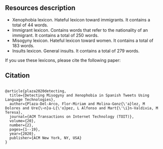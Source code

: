 ## Resources description

* Xenophobia lexicon. Hateful lexicon toward immigrants. It contains a total of 44 words.
* Immigrant lexicon. Contains words that refer to the nationality of an immigrant. It contains a total of 250 words.
* Misogyny lexicon. Hateful lexicon toward women. It contains a total of 183 words.
* Insults lexicon. General insults. It contains a total of 279 words.

If you use these lexicons, please cite the following paper:

## Citation

```

@article{plaza2020detecting,
  title={Detecting Misogyny and Xenophobia in Spanish Tweets Using Language Technologies},
  author={Plaza-Del-Arco, Flor-Miriam and Molina-Gonz{\'a}lez, M Dolores and Ure{\~n}a-L{\'o}pez, L Alfonso and Mart{\'\i}n-Valdivia, M Teresa},
  journal={ACM Transactions on Internet Technology (TOIT)},
  volume={20},
  number={2},
  pages={1--19},
  year={2020},
  publisher={ACM New York, NY, USA}
}
```
